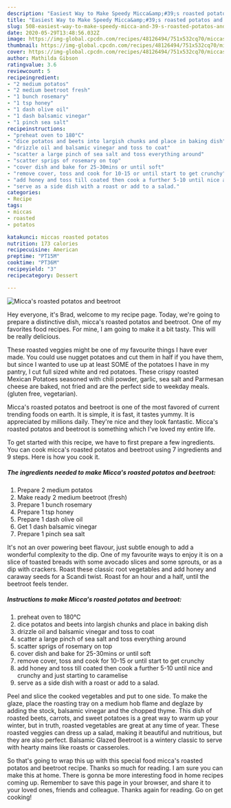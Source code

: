 ```yaml
---
description: "Easiest Way to Make Speedy Micca&amp;#39;s roasted potatos and beetroot"
title: "Easiest Way to Make Speedy Micca&amp;#39;s roasted potatos and beetroot"
slug: 508-easiest-way-to-make-speedy-micca-and-39-s-roasted-potatos-and-beetroot
date: 2020-05-29T13:48:56.032Z
image: https://img-global.cpcdn.com/recipes/48126494/751x532cq70/miccas-roasted-potatos-and-beetroot-recipe-main-photo.jpg
thumbnail: https://img-global.cpcdn.com/recipes/48126494/751x532cq70/miccas-roasted-potatos-and-beetroot-recipe-main-photo.jpg
cover: https://img-global.cpcdn.com/recipes/48126494/751x532cq70/miccas-roasted-potatos-and-beetroot-recipe-main-photo.jpg
author: Mathilda Gibson
ratingvalue: 3.6
reviewcount: 5
recipeingredient:
- "2 medium potatos"
- "2 medium beetroot fresh"
- "1 bunch rosemary"
- "1 tsp honey"
- "1 dash olive oil"
- "1 dash balsamic vinegar"
- "1 pinch sea salt"
recipeinstructions:
- "preheat oven to 180°C"
- "dice potatos and beets into largish chunks and place in baking dish"
- "drizzle oil and balsamic vinegar and toss to coat"
- "scatter a large pinch of sea salt and toss everything around"
- "scatter sprigs of rosemary on top"
- "cover dish and bake for 25-30mins or until soft"
- "remove cover, toss and cook for 10-15 or until start to get crunchy"
- "add honey and toss till coated then cook a further 5-10 until nice and crunchy and just starting to caramelise"
- "serve as a side dish with a roast or add to a salad."
categories:
- Recipe
tags:
- miccas
- roasted
- potatos

katakunci: miccas roasted potatos 
nutrition: 173 calories
recipecuisine: American
preptime: "PT15M"
cooktime: "PT36M"
recipeyield: "3"
recipecategory: Dessert

---
```



![Micca&#39;s roasted potatos and beetroot](https://img-global.cpcdn.com/recipes/48126494/751x532cq70/miccas-roasted-potatos-and-beetroot-recipe-main-photo.jpg)

Hey everyone, it's Brad, welcome to my recipe page. Today, we're going to prepare a distinctive dish, micca&#39;s roasted potatos and beetroot. One of my favorites food recipes. For mine, I am going to make it a bit tasty. This will be really delicious.

These roasted veggies might be one of my favourite things I have ever made. You could use nugget potatoes and cut them in half if you have them, but since I wanted to use up at least SOME of the potatoes I have in my pantry, I cut full sized white and red potatoes. These crispy roasted Mexican Potatoes seasoned with chili powder, garlic, sea salt and Parmesan cheese are baked, not fried and are the perfect side to weekday meals. (gluten free, vegetarian).

Micca&#39;s roasted potatos and beetroot is one of the most favored of current trending foods on earth. It is simple, it is fast, it tastes yummy. It is appreciated by millions daily. They're nice and they look fantastic. Micca&#39;s roasted potatos and beetroot is something which I've loved my entire life.


To get started with this recipe, we have to first prepare a few ingredients. You can cook micca&#39;s roasted potatos and beetroot using 7 ingredients and 9 steps. Here is how you cook it.

<!--inarticleads1-->

##### The ingredients needed to make Micca&#39;s roasted potatos and beetroot:

1. Prepare 2 medium potatos
1. Make ready 2 medium beetroot (fresh)
1. Prepare 1 bunch rosemary
1. Prepare 1 tsp honey
1. Prepare 1 dash olive oil
1. Get 1 dash balsamic vinegar
1. Prepare 1 pinch sea salt


It&#39;s not an over powering beet flavour, just subtle enough to add a wonderful complexity to the dip. One of my favourite ways to enjoy it is on a slice of toasted breads with some avocado slices and some sprouts, or as a dip with crackers. Roast these classic root vegetables and add honey and caraway seeds for a Scandi twist. Roast for an hour and a half, until the beetroot feels tender. 

<!--inarticleads2-->

##### Instructions to make Micca&#39;s roasted potatos and beetroot:

1. preheat oven to 180°C
1. dice potatos and beets into largish chunks and place in baking dish
1. drizzle oil and balsamic vinegar and toss to coat
1. scatter a large pinch of sea salt and toss everything around
1. scatter sprigs of rosemary on top
1. cover dish and bake for 25-30mins or until soft
1. remove cover, toss and cook for 10-15 or until start to get crunchy
1. add honey and toss till coated then cook a further 5-10 until nice and crunchy and just starting to caramelise
1. serve as a side dish with a roast or add to a salad.


Peel and slice the cooked vegetables and put to one side. To make the glaze, place the roasting tray on a medium hob flame and deglaze by adding the stock, balsamic vinegar and the chopped thyme. This dish of roasted beets, carrots, and sweet potatoes is a great way to warm up your winter, but in truth, roasted vegetables are great at any time of year. These roasted veggies can dress up a salad, making it beautiful and nutritious, but they are also perfect. Balsamic Glazed Beetroot is a wintery classic to serve with hearty mains like roasts or casseroles. 

So that's going to wrap this up with this special food micca&#39;s roasted potatos and beetroot recipe. Thanks so much for reading. I am sure you can make this at home. There is gonna be more interesting food in home recipes coming up. Remember to save this page in your browser, and share it to your loved ones, friends and colleague. Thanks again for reading. Go on get cooking!
